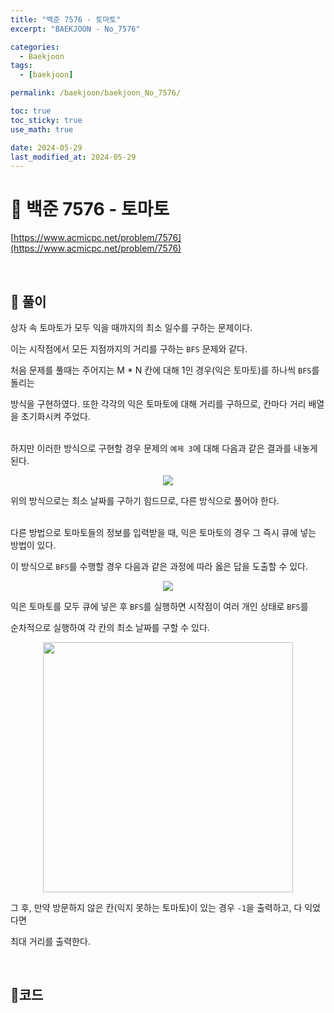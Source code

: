 ```yaml
---
title: "백준 7576 - 토마토"
excerpt: "BAEKJOON - No_7576"

categories:
  - Baekjoon
tags:
  - [baekjoon]

permalink: /baekjoon/baekjoon_No_7576/

toc: true
toc_sticky: true
use_math: true

date: 2024-05-29
last_modified_at: 2024-05-29
---
```


# 🔐 백준 7576 - 토마토

[https://www.acmicpc.net/problem/7576](https://www.acmicpc.net/problem/7576)

<br>

## 🔑 풀이

상자 속 토마토가 모두 익을 때까지의 최소 일수를 구하는 문제이다. <br>

이는 시작점에서 모든 지점까지의 거리를 구하는 `BFS` 문제와 같다. <br>

처음 문제를 풀때는 주어지는 M * N 칸에 대해 1인 경우(익은 토마토)를 하나씩 `BFS`를 돌리는 <br>

방식을 구현하였다. 또한 각각의 익은 토마토에 대해 거리를 구하므로, 칸마다 거리 배열을 초기화시켜 주었다. <br><br>

하지만 이러한 방식으로 구현할 경우 문제의 `예제 3`에 대해 다음과 같은 결과를 내놓게 된다.

<center><img src="https://github.com/jinwoojwa/jinwoo.github.io/assets/112393728/0a97c0f5-0118-4a27-898c-9d6843933082"></center>

위의 방식으로는 최소 날짜를 구하기 힘드므로, 다른 방식으로 풀어야 한다. <br><br>

다른 방법으로 토마토들의 정보를 입력받을 때, 익은 토마토의 경우 그 즉시 큐에 넣는 방법이 있다. <br>

이 방식으로 `BFS`를 수행할 경우 다음과 같은 과정에 따라 옳은 답을 도출할 수 있다.

<center><img src="https://github.com/jinwoojwa/jinwoo.github.io/assets/112393728/f553b859-2b7d-4ddb-9ed0-613f7ff9b413"></center>

익은 토마토를 모두 큐에 넣은 후 `BFS`를 실행하면 시작점이 여러 개인 상태로 `BFS`를 <br>

순차적으로 실행하여 각 칸의 최소 날짜를 구할 수 있다.

<center><img src="https://github.com/jinwoojwa/jinwoo.github.io/assets/112393728/1bbd6f62-9afe-4844-968f-da33e37a3e06" width="400"></center>

그 후, 만약 방문하지 않은 칸(익지 못하는 토마토)이 있는 경우 `-1`을 출력하고, 다 익었다면 <br>

최대 거리를 출력한다.

<br>

## 🧩코드

<script src="https://gist.github.com/jinwoojwa/932b1d6d722bc9a97f691c5cfd027178.js"></script>